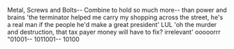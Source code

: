 Metal, Screws and Bolts-- Combine to hold so much more-- than power and brains
'the terminator helped me carry my shopping across the street, he's a real man if the people he'd make a great president'
LUL
'oh the murder and destruction, that tax payer money will have to fix? irrelevant'
ooooorrr "01001-- 1011001-- 10100
